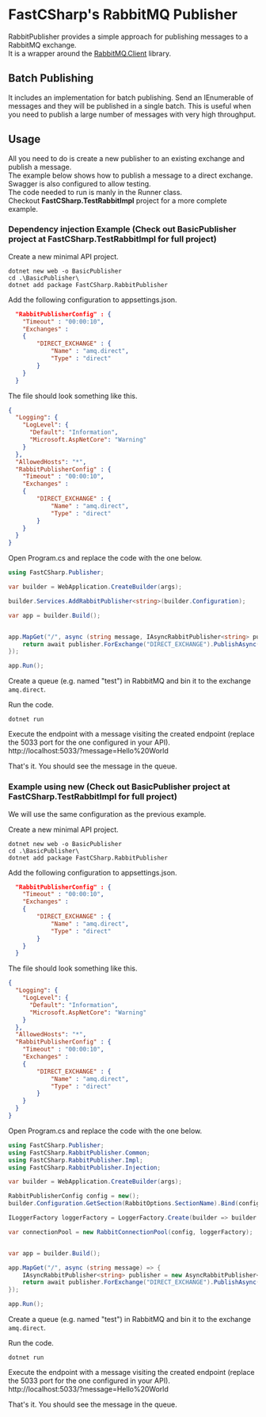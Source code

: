 # FastCSharp's RabbitMQ Publisher  
RabbitPublisher provides a simple approach for publishing messages to a RabbitMQ exchange.  
It is a wrapper around the [RabbitMQ.Client](https://www.nuget.org/packages/RabbitMQ.Client/) library.

## Batch Publishing
It includes an implementation for batch publishing. Send an IEnumerable of messages and they will be published in a single batch. This is useful when you need to publish a large number of messages with very high throughput.

## Usage
All you need to do is create a new publisher to an existing exchange and publish a message.  
The example below shows how to publish a message to a direct exchange. Swagger is also configured to allow testing.  
The code needed to run is manly in the Runner class.  
Checkout **FastCSharp.TestRabbitImpl** project for a more complete example.  

### Dependency injection Example (Check out BasicPublisher project at FastCSharp.TestRabbitImpl for full project)  
Create a new minimal API project.
```Console
dotnet new web -o BasicPublisher
cd .\BasicPublisher\
dotnet add package FastCSharp.RabbitPublisher
```
Add the following configuration to appsettings.json.  

```json
  "RabbitPublisherConfig" : {
    "Timeout" : "00:00:10",
    "Exchanges" : 
    {
        "DIRECT_EXCHANGE" : {
            "Name" : "amq.direct",
            "Type" : "direct"
        }
    }
  }
```
The file should look something like this.  

```json
{
  "Logging": {
    "LogLevel": {
      "Default": "Information",
      "Microsoft.AspNetCore": "Warning"
    }
  },
  "AllowedHosts": "*",
  "RabbitPublisherConfig" : {
    "Timeout" : "00:00:10",
    "Exchanges" : 
    {
        "DIRECT_EXCHANGE" : {
            "Name" : "amq.direct",
            "Type" : "direct"
        }
    }
  }
}
```

Open Program.cs and replace the code with the one below.  

```csharp
using FastCSharp.Publisher;

var builder = WebApplication.CreateBuilder(args);

builder.Services.AddRabbitPublisher<string>(builder.Configuration);

var app = builder.Build();


app.MapGet("/", async (string message, IAsyncRabbitPublisher<string> publisher) => {
    return await publisher.ForExchange("DIRECT_EXCHANGE").PublishAsync(message);
});

app.Run();
```

Create a queue (e.g. named "test") in RabbitMQ and bin it to the exchange ```amq.direct```.  

Run the code.  
    
```Console
dotnet run
```

Execute the endpoint with a message visiting the created endpoint (replace the 5033 port for the one configured in your API).  
http://localhost:5033/?message=Hello%20World

That's it. You should see the message in the queue.

### Example using new (Check out BasicPublisher project at FastCSharp.TestRabbitImpl for full project)  
We will use the same configuration as the previous example.  

Create a new minimal API project.  
```Console
dotnet new web -o BasicPublisher
cd .\BasicPublisher\
dotnet add package FastCSharp.RabbitPublisher
```
Add the following configuration to appsettings.json.  

```json
  "RabbitPublisherConfig" : {
    "Timeout" : "00:00:10",
    "Exchanges" : 
    {
        "DIRECT_EXCHANGE" : {
            "Name" : "amq.direct",
            "Type" : "direct"
        }
    }
  }
```
The file should look something like this.  

```json
{
  "Logging": {
    "LogLevel": {
      "Default": "Information",
      "Microsoft.AspNetCore": "Warning"
    }
  },
  "AllowedHosts": "*",
  "RabbitPublisherConfig" : {
    "Timeout" : "00:00:10",
    "Exchanges" : 
    {
        "DIRECT_EXCHANGE" : {
            "Name" : "amq.direct",
            "Type" : "direct"
        }
    }
  }
}
```

Open Program.cs and replace the code with the one below.  

```csharp
using FastCSharp.Publisher;
using FastCSharp.RabbitPublisher.Common;
using FastCSharp.RabbitPublisher.Impl;
using FastCSharp.RabbitPublisher.Injection;

var builder = WebApplication.CreateBuilder(args);

RabbitPublisherConfig config = new();
builder.Configuration.GetSection(RabbitOptions.SectionName).Bind(config);

ILoggerFactory loggerFactory = LoggerFactory.Create(builder => builder.AddConsole());

var connectionPool = new RabbitConnectionPool(config, loggerFactory);


var app = builder.Build();

app.MapGet("/", async (string message) => {
    IAsyncRabbitPublisher<string> publisher = new AsyncRabbitPublisher<string>(connectionPool, loggerFactory, config);
    return await publisher.ForExchange("DIRECT_EXCHANGE").PublishAsync(message);
});

app.Run();
```

Create a queue (e.g. named "test") in RabbitMQ and bin it to the exchange ```amq.direct```.  

Run the code.  
    
```Console
dotnet run
```

Execute the endpoint with a message visiting the created endpoint (replace the 5033 port for the one configured in your API).  
http://localhost:5033/?message=Hello%20World

That's it. You should see the message in the queue.

